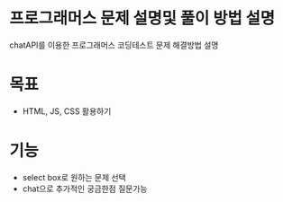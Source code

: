 # 프로그래머스 문제 설명및 풀이 방법 설명
chatAPI를 이용한 프로그래머스 코딩테스트 문제 해결방법 설명

# 목표
+ HTML, JS, CSS 활용하기

# 기능
+ select box로 원하는 문제 선택
+ chat으로 추가적인 궁금한점 질문가능